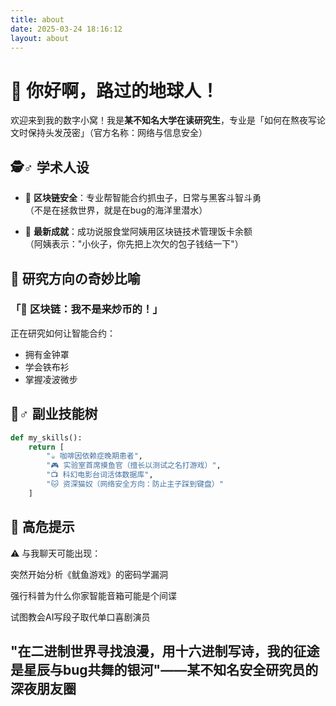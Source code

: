 ```yaml
---
title: about
date: 2025-03-24 18:16:12
layout: about
---
```

# 👋 你好啊，路过的地球人！

欢迎来到我的数字小窝！我是**某不知名大学在读研究生**，专业是「如何在熬夜写论文时保持头发茂密」（官方名称：网络与信息安全）

## 🕵️♂️ 学术人设

- 🔐 **区块链安全**：专业帮智能合约抓虫子，日常与黑客斗智斗勇  
（不是在拯救世界，就是在bug的海洋里潜水）

- 📜 **最新成就**：成功说服食堂阿姨用区块链技术管理饭卡余额  
（阿姨表示："小伙子，你先把上次欠的包子钱结一下"）

## 🧪 研究方向の奇妙比喻

### 「🔐 区块链：我不是来炒币的！」
正在研究如何让智能合约：
- 拥有金钟罩
- 学会铁布衫
- 掌握凌波微步

## 🤹♂️ 副业技能树

```python
def my_skills():
    return [
        "☕ 咖啡因依赖症晚期患者", 
        "🎮 实验室首席摸鱼官（擅长以测试之名打游戏）",
        "📺 科幻电影台词活体数据库",
        "🐱 资深猫奴（网络安全方向：防止主子踩到键盘）"
    ]
``` 

## 🚨 高危提示
⚠️ 与我聊天可能出现：

突然开始分析《鱿鱼游戏》的密码学漏洞

强行科普为什么你家智能音箱可能是个间谍

试图教会AI写段子取代单口喜剧演员


## "在二进制世界寻找浪漫，用十六进制写诗，我的征途是星辰与bug共舞的银河"——某不知名安全研究员的深夜朋友圈